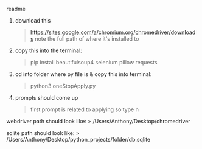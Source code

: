 readme 

1) download this 
	> https://sites.google.com/a/chromium.org/chromedriver/downloads
	> note the full path of where it's installed to 


2) copy this into the terminal:
	> pip install beautifulsoup4 selenium pillow requests

3) cd into folder where py file is & copy this into terminal:
	> python3 oneStopApply.py

3) prompts should come up
	> first prompt is related to applying so type n


	

webdriver path should look like:
	> /Users/Anthony/Desktop/chromedriver

sqlite path should look like: 
	> /Users/Anthony/Desktop/python_projects/folder/db.sqlite







